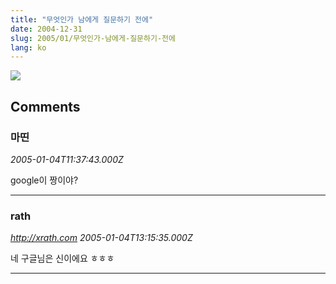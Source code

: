 ```yaml
---
title: "무엇인가 남에게 질문하기 전에"
date: 2004-12-31
slug: 2005/01/무엇인가-남에게-질문하기-전에
lang: ko
---
```


![](http://wendyknits.net/images/google.jpg)

## Comments

### 마띤
*2005-01-04T11:37:43.000Z*

google이 짱이야?

---

### rath
*http://xrath.com*
*2005-01-04T13:15:35.000Z*

네 구글님은 신이에요 ㅎㅎㅎ

---

